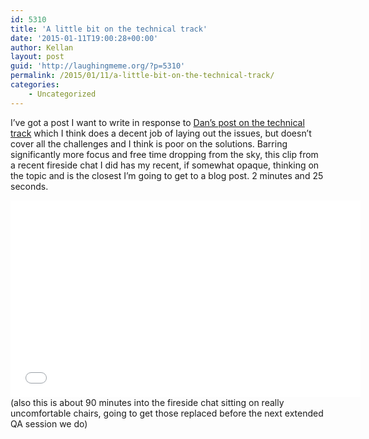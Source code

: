 ```yaml
---
id: 5310
title: 'A little bit on the technical track'
date: '2015-01-11T19:00:28+00:00'
author: Kellan
layout: post
guid: 'http://laughingmeme.org/?p=5310'
permalink: /2015/01/11/a-little-bit-on-the-technical-track/
categories:
    - Uncategorized
---
```


I’ve got a post I want to write in response to [Dan’s post on the technical track](http://mcfunley.com/thoughts-on-the-technical-track) which I think does a decent job of laying out the issues, but doesn’t cover all the challenges and I think is poor on the solutions. Barring significantly more focus and free time dropping from the sky, this clip from a recent fireside chat I did has my recent, if somewhat opaque, thinking on the topic and is the closest I’m going to get to a blog post. 2 minutes and 25 seconds.

<iframe allowfullscreen="" frameborder="0" height="315" src="//www.youtube.com/embed/iY5AQTy5Wfk" width="560"></iframe>(also this is about 90 minutes into the fireside chat sitting on really uncomfortable chairs, going to get those replaced before the next extended QA session we do)